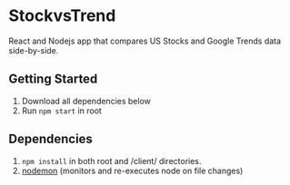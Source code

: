 # StockvsTrend
React and Nodejs app that compares US Stocks and Google Trends data side-by-side.

## Getting Started
1. Download all dependencies below
2. Run `npm start` in root

## Dependencies

1. `npm install` in both root and /client/ directories.
2. [nodemon](https://nodemon.io/) (monitors and re-executes node on file changes)
